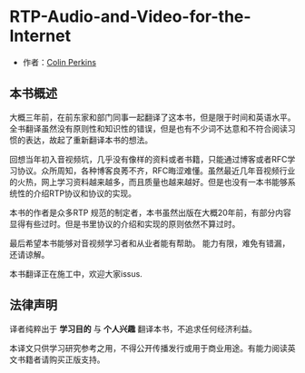 # RTP-Audio-and-Video-for-the-Internet

- 作者：[Colin Perkins](https://csperkins.org/)

## 本书概述

大概三年前，在前东家和部门同事一起翻译了这本书，但是限于时间和英语水平。全书翻译虽然没有原则性和知识性的错误，但是也有不少词不达意和不符合阅读习惯的表达，故起了重新翻译本书的想法。

回想当年初入音视频坑，几乎没有像样的资料或者书籍，只能通过博客或者RFC学习协议。众所周知，各种博客良莠不齐，RFC晦涩难懂。虽然最近几年音视频行业的火热，网上学习资料越来越多，而且质量也越来越好。但是也没有一本书能够系统性的介绍RTP协议和协议的实现。

本书的作者是众多RTP 规范的制定者，本书虽然出版在大概20年前，有部分内容显得有些过时。但是书里协议的介绍和实现的原则依然不算过时。

最后希望本书能够对音视频学习者和从业者能有帮助。 能力有限，难免有错漏，还请谅解。

本书翻译正在施工中，欢迎大家issus.

## 法律声明

译者纯粹出于 **学习目的** 与 **个人兴趣** 翻译本书，不追求任何经济利益。

本译文只供学习研究参考之用，不得公开传播发行或用于商业用途。有能力阅读英文书籍者请购买正版支持。
